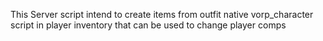This Server script intend to create items from outfit native vorp_character script in player inventory that can be used to change player comps
